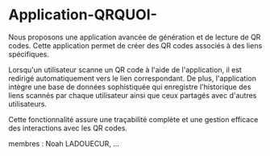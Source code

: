 # Application-QRQUOI-

Nous proposons une application avancée de génération et de lecture de QR codes. Cette application permet de créer des QR codes associés à des liens spécifiques. 

Lorsqu'un utilisateur scanne un QR code à l'aide de l'application, il est redirigé automatiquement vers le lien correspondant. De plus, l'application intègre une base de données sophistiquée qui enregistre l'historique des liens scannés par chaque utilisateur ainsi que ceux partagés avec d'autres utilisateurs.

Cette fonctionnalité assure une traçabilité complète et une gestion efficace des interactions avec les QR codes.


membres : Noah LADOUECUR, ...
